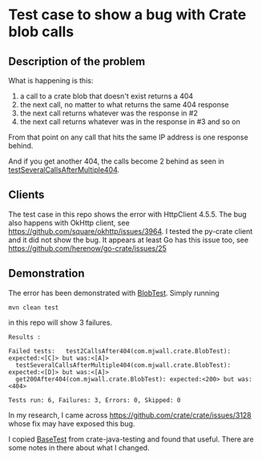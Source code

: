 # Test case to show a bug with Crate blob calls

## Description of the problem

What is happening is this:

1. a call to a crate blob that doesn't exist returns a 404
2. the next call, no matter to what returns the same 404 response
3. the next call returns whatever was the response in #2
4. the next call returns whatever was in the response in #3 and so on

From that point on any call that hits the same IP address is one response behind. 

And if you get another 404, the calls become 2 behind as seen in [testSeveralCallsAfterMultiple404](https://github.com/mjwall/crate-blob-error/blob/master/src/test/java/com/mjwall/crate/BlobTest.java#L111).

## Clients

The test case in this repo shows the error with HttpClient 4.5.5.  The bug also happens with OkHttp client, see
https://github.com/square/okhttp/issues/3964.  I tested the py-crate client and it did not show the bug.  It appears 
at least Go has this issue too, see https://github.com/herenow/go-crate/issues/25

## Demonstration

The error has been demonstrated with [BlobTest](https://github.com/mjwall/crate-blob-error/blob/master/src/test/java/com/mjwall/crate/BlobTest.java).  Simply running

```
mvn clean test
```

in this repo will show 3 failures.

```
Results :

Failed tests:   test2CallsAfter404(com.mjwall.crate.BlobTest): expected:<[C]> but was:<[A]>
  testSeveralCallsAfterMultiple404(com.mjwall.crate.BlobTest): expected:<[D]> but was:<[A]>
  get200After404(com.mjwall.crate.BlobTest): expected:<200> but was:<404>

Tests run: 6, Failures: 3, Errors: 0, Skipped: 0
```

In my research, I came across https://github.com/crate/crate/issues/3128 whose fix may have exposed this bug.

I copied [BaseTest](https://github.com/crate/crate-java-testing/blob/48609a8bd239a110776f84c1a82bd0d7affa395b/src/test/java/io/crate/integrationtests/BaseTest.java) from crate-java-testing and found that useful.  There are some notes in there about what I changed. 
